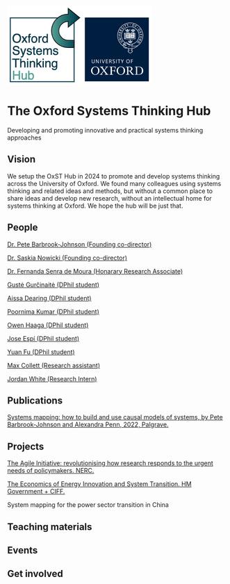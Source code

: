 ![alt text](https://github.com/OxSTHub/OxSTHub.github.io/blob/main/OSTHubLogoV2.jpg?raw=true)


# The Oxford Systems Thinking Hub
Developing and promoting innovative and practical systems thinking approaches

## Vision
We setup the OxST Hub in 2024 to promote and develop systems thinking across the University of Oxford. We found many colleagues using systems thinking and related ideas and methods, but without a common place to share ideas and develop new research, without an intellectual home for systems thinking at Oxford. We hope the hub will be just that.

## People
[Dr. Pete Barbrook-Johnson (Founding co-director)](https://www.inet.ox.ac.uk/people/peter-barbrook-johnson)

[Dr. Saskia Nowicki (Founding co-director)](https://www.geog.ox.ac.uk/staff/snowicki.html)

[Dr. Fernanda Senra de Moura (Honarary Research Associate)](https://www.inet.ox.ac.uk:8443/people/fernanda-senra-de-moura)

[Gustė Gurčinaitė (DPhil student)](https://www.linkedin.com/in/gust%C4%97-gur%C4%8Dinait%C4%97-600439129/?originalSubdomain=uk)

[Aissa Dearing (DPhil student)](https://www.geog.ox.ac.uk/graduate/research/adearing.html)

[Poornima Kumar (DPhil student)](https://www.geog.ox.ac.uk/graduate/research/pkumar.html)

[Owen Haaga (DPhil student)](https://www.inet.ox.ac.uk/people/owen-haaga)

[Jose Espí (DPhil student)](https://www.inet.ox.ac.uk:8443/people/jose-espi)

[Yuan Fu (DPhil student)](https://www.inet.ox.ac.uk/people/yuan-fu)

[Max Collett (Research assistant)](https://www.linkedin.com/in/maxy-collett/?originalSubdomain=uk)

[Jordan White (Research Intern)](https://www.linkedin.com/in/-jordanwhite/?originalSubdomain=uk)

## Publications

[Systems mapping: how to build and use causal models of systems, by Pete Barbrook-Johnson and Alexandra Penn, 2022, Palgrave.](https://link.springer.com/book/10.1007/978-3-031-01919-7)

## Projects

[The Agile Initiative: revolutionising how research responds to the urgent needs of policymakers. NERC.](https://www.agile-initiative.ox.ac.uk/)

[The Economics of Energy Innovation and System Transition. HM Government + CIFF.](https://eeist.co.uk/)

System mapping for the power sector transition in China


## Teaching materials

## Events

## Get involved
